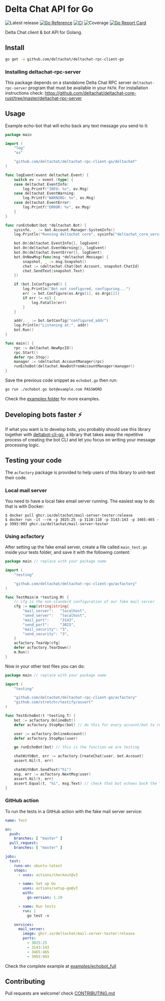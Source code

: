 # Delta Chat API for Go

![Latest release](https://img.shields.io/github/v/tag/deltachat/deltachat-rpc-client-go?label=release)
[![Go Reference](https://pkg.go.dev/badge/github.com/deltachat/deltachat-rpc-client-go.svg)](https://pkg.go.dev/github.com/deltachat/deltachat-rpc-client-go)
[![CI](https://github.com/deltachat/deltachat-rpc-client-go/actions/workflows/ci.yml/badge.svg)](https://github.com/deltachat/deltachat-rpc-client-go/actions/workflows/ci.yml)
![Coverage](https://img.shields.io/badge/Coverage-99.2%25-brightgreen)
[![Go Report Card](https://goreportcard.com/badge/github.com/deltachat/deltachat-rpc-client-go)](https://goreportcard.com/report/github.com/deltachat/deltachat-rpc-client-go)

Delta Chat client & bot API for Golang.

## Install

```sh
go get -u github.com/deltachat/deltachat-rpc-client-go
```

### Installing deltachat-rpc-server

This package depends on a standalone Delta Chat RPC server `deltachat-rpc-server` program that must be
available in your `PATH`. For installation instructions check:
https://github.com/deltachat/deltachat-core-rust/tree/master/deltachat-rpc-server

## Usage

Example echo-bot that will echo back any text message you send to it:

<!-- MARKDOWN-AUTO-DOCS:START (CODE:src=./examples/echobot_full/echobot.go) -->
<!-- The below code snippet is automatically added from ./examples/echobot_full/echobot.go -->
```go
package main

import (
	"log"
	"os"

	"github.com/deltachat/deltachat-rpc-client-go/deltachat"
)

func logEvent(event deltachat.Event) {
	switch ev := event.(type) {
	case deltachat.EventInfo:
		log.Printf("INFO: %v", ev.Msg)
	case deltachat.EventWarning:
		log.Printf("WARNING: %v", ev.Msg)
	case deltachat.EventError:
		log.Printf("ERROR: %v", ev.Msg)
	}
}

func runEchoBot(bot *deltachat.Bot) {
	sysinfo, _ := bot.Account.Manager.SystemInfo()
	log.Println("Running deltachat core", sysinfo["deltachat_core_version"])

	bot.On(deltachat.EventInfo{}, logEvent)
	bot.On(deltachat.EventWarning{}, logEvent)
	bot.On(deltachat.EventError{}, logEvent)
	bot.OnNewMsg(func(msg *deltachat.Message) {
		snapshot, _ := msg.Snapshot()
		chat := &deltachat.Chat{bot.Account, snapshot.ChatId}
		chat.SendText(snapshot.Text)
	})

	if !bot.IsConfigured() {
		log.Println("Bot not configured, configuring...")
		err := bot.Configure(os.Args[1], os.Args[2])
		if err != nil {
			log.Fatalln(err)
		}
	}

	addr, _ := bot.GetConfig("configured_addr")
	log.Println("Listening at:", addr)
	bot.Run()
}

func main() {
	rpc := deltachat.NewRpcIO()
	rpc.Start()
	defer rpc.Stop()
	manager := &deltachat.AccountManager{rpc}
	runEchoBot(deltachat.NewBotFromAccountManager(manager))
}
```
<!-- MARKDOWN-AUTO-DOCS:END -->

Save the previous code snippet as `echobot.go` then run:

```sh
go run ./echobot.go bot@example.com PASSWORD
```

Check the [examples folder](https://github.com/deltachat/deltachat-rpc-client-go/tree/master/examples)
for more examples.

## Developing bots faster ⚡

If what you want is to develop bots, you probably should use this library together with
[deltabot-cli-go](https://github.com/deltachat-bot/deltabot-cli-go/), a library that takes away the
repetitive process of creating the bot CLI and let you focus on writing your message processing logic.

## Testing your code

The `acfactory` package is provided to help users of this library to unit-test their code.

### Local mail server

You need to have a local fake email server running. The easiest way to do that is with Docker:

```
$ docker pull ghcr.io/deltachat/mail-server-tester:release
$ docker run -it --rm -p 3025:25 -p 3110:110 -p 3143:143 -p 3465:465 -p 3993:993 ghcr.io/deltachat/mail-server-tester
```

### Using acfactory

After setting up the fake email server, create a file called `main_test.go` inside your tests folder,
and save it with the following content:

<!-- MARKDOWN-AUTO-DOCS:START (CODE:src=./examples/echobot_full/main_test.go) -->
<!-- The below code snippet is automatically added from ./examples/echobot_full/main_test.go -->
```go
package main // replace with your package name

import (
	"testing"

	"github.com/deltachat/deltachat-rpc-client-go/acfactory"
)

func TestMain(m *testing.M) {
	// cfg is the non-standard configuration of our fake mail server
	cfg := map[string]string{
		"mail_server":   "localhost",
		"send_server":   "localhost",
		"mail_port":     "3143",
		"send_port":     "3025",
		"mail_security": "3",
		"send_security": "3",
	}
	acfactory.TearUp(cfg)
	defer acfactory.TearDown()
	m.Run()
}
```
<!-- MARKDOWN-AUTO-DOCS:END -->

Now in your other test files you can do:

<!-- MARKDOWN-AUTO-DOCS:START (CODE:src=./examples/echobot_full/echobot_test.go) -->
<!-- The below code snippet is automatically added from ./examples/echobot_full/echobot_test.go -->
```go
package main // replace with your package name

import (
	"testing"

	"github.com/deltachat/deltachat-rpc-client-go/acfactory"
	"github.com/stretchr/testify/assert"
)

func TestEchoBot(t *testing.T) {
	bot := acfactory.OnlineBot()
	defer acfactory.StopRpc(bot) // do this for every account/bot to release resources soon in your tests

	user := acfactory.OnlineAccount()
	defer acfactory.StopRpc(user)

	go runEchoBot(bot) // this is the function we are testing

	chatWithBot, err := acfactory.CreateChat(user, bot.Account)
	assert.Nil(t, err)

	chatWithBot.SendText("hi")
	msg, err := acfactory.NextMsg(user)
	assert.Nil(t, err)
	assert.Equal(t, "hi", msg.Text) // check that bot echoes back the "hi" message from user
}
```
<!-- MARKDOWN-AUTO-DOCS:END -->

### GitHub action

To run the tests in a GitHub action with the fake mail server service:

<!-- MARKDOWN-AUTO-DOCS:START (CODE:src=./examples/echobot_full/.github/workflows/ci.yml) -->
<!-- The below code snippet is automatically added from ./examples/echobot_full/.github/workflows/ci.yml -->
```yml
name: Test

on:
  push:
    branches: [ "master" ]
  pull_request:
    branches: [ "master" ]

jobs:
  test:
    runs-on: ubuntu-latest
    steps:
      - uses: actions/checkout@v3

      - name: Set up Go
        uses: actions/setup-go@v3
        with:
          go-version: 1.19

      - name: Run tests
        run: |
          go test -v

    services:
      mail_server:
        image: ghcr.io/deltachat/mail-server-tester:release
        ports:
          - 3025:25
          - 3143:143
          - 3465:465
          - 3993:993
```
<!-- MARKDOWN-AUTO-DOCS:END -->

Check the complete example at [examples/echobot_full](https://github.com/deltachat/deltachat-rpc-client-go/tree/master/examples/echobot_full)

## Contributing

Pull requests are welcome! check [CONTRIBUTING.md](https://github.com/deltachat/deltachat-rpc-client-go/blob/master/CONTRIBUTING.md)
